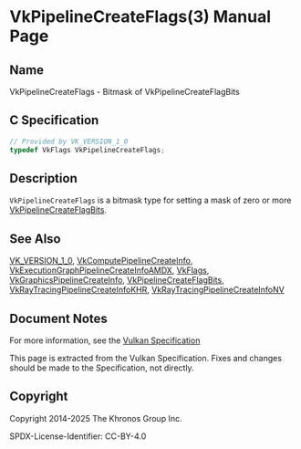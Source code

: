 # VkPipelineCreateFlags(3) Manual Page

## Name

VkPipelineCreateFlags - Bitmask of VkPipelineCreateFlagBits



## [](#_c_specification)C Specification

```c++
// Provided by VK_VERSION_1_0
typedef VkFlags VkPipelineCreateFlags;
```

## [](#_description)Description

`VkPipelineCreateFlags` is a bitmask type for setting a mask of zero or more [VkPipelineCreateFlagBits](https://registry.khronos.org/vulkan/specs/latest/man/html/VkPipelineCreateFlagBits.html).

## [](#_see_also)See Also

[VK\_VERSION\_1\_0](https://registry.khronos.org/vulkan/specs/latest/man/html/VK_VERSION_1_0.html), [VkComputePipelineCreateInfo](https://registry.khronos.org/vulkan/specs/latest/man/html/VkComputePipelineCreateInfo.html), [VkExecutionGraphPipelineCreateInfoAMDX](https://registry.khronos.org/vulkan/specs/latest/man/html/VkExecutionGraphPipelineCreateInfoAMDX.html), [VkFlags](https://registry.khronos.org/vulkan/specs/latest/man/html/VkFlags.html), [VkGraphicsPipelineCreateInfo](https://registry.khronos.org/vulkan/specs/latest/man/html/VkGraphicsPipelineCreateInfo.html), [VkPipelineCreateFlagBits](https://registry.khronos.org/vulkan/specs/latest/man/html/VkPipelineCreateFlagBits.html), [VkRayTracingPipelineCreateInfoKHR](https://registry.khronos.org/vulkan/specs/latest/man/html/VkRayTracingPipelineCreateInfoKHR.html), [VkRayTracingPipelineCreateInfoNV](https://registry.khronos.org/vulkan/specs/latest/man/html/VkRayTracingPipelineCreateInfoNV.html)

## [](#_document_notes)Document Notes

For more information, see the [Vulkan Specification](https://registry.khronos.org/vulkan/specs/latest/html/vkspec.html#VkPipelineCreateFlags)

This page is extracted from the Vulkan Specification. Fixes and changes should be made to the Specification, not directly.

## [](#_copyright)Copyright

Copyright 2014-2025 The Khronos Group Inc.

SPDX-License-Identifier: CC-BY-4.0